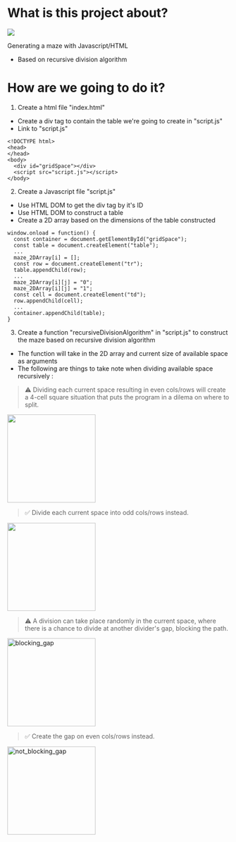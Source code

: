 # What is this project about?

<img src="https://github.com/gerlau/MazeGenerator/tree/master/images/project-image.png"/> 

Generating a maze with Javascript/HTML
* Based on recursive division algorithm

# How are we going to do it?
1. Create a html file "index.html" 
* Create a div tag to contain the table we're going to create in "script.js"
* Link to "script.js" 

```
<!DOCTYPE html>
<head>
</head>
<body>
  <div id="gridSpace"></div>
  <script src="script.js"></script>
</body>
```

2. Create a Javascript file "script.js"
* Use HTML DOM to get the div tag by it's ID
* Use HTML DOM to construct a table 
* Create a 2D array based on the dimensions of the table constructed

```
window.onload = function() {
  const container = document.getElementById("gridSpace");
  const table = document.createElement("table");
  ...
  maze_2DArray[i] = [];
  const row = document.createElement("tr");
  table.appendChild(row);
  ...
  maze_2DArray[i][j] = "0";
  maze_2DArray[i][j] = "1";
  const cell = document.createElement("td");
  row.appendChild(cell);
  ...
  container.appendChild(table);
}
```

3. Create a function "recursiveDivisionAlgorithm" in "script.js" to construct the maze based on recursive division algorithm
* The function will take in the 2D array and current size of available space as arguments
* The following are things to take note when dividing available space recursively : 
> :warning: Dividing each current space resulting in even cols/rows will create a 4-cell square situation that puts the program in a dilema on where to split.

<img width="200" height="200" src="https://user-images.githubusercontent.com/48362970/94020755-dcaec200-fde5-11ea-88e1-c32756236bf8.png"/> 

> :white_check_mark: Divide each current space into odd cols/rows instead.

<img width="200" height="200" src="https://user-images.githubusercontent.com/48362970/94023241-9313a680-fde8-11ea-9ba6-80b381aa33b6.png"/>

> :warning: A division can take place randomly in the current space, where there is a chance to divide at another divider's gap, blocking the path. 

<img width="200" height="200" src="https://user-images.githubusercontent.com/48362970/94020357-6ad67880-fde5-11ea-9682-343dd222e9a1.png" alt="blocking_gap" />

> :white_check_mark: Create the gap on even cols/rows instead.

<img width="200" height="200" src="https://user-images.githubusercontent.com/48362970/94023391-be969100-fde8-11ea-94ef-51f0b06a3896.png" alt="not_blocking_gap" />










